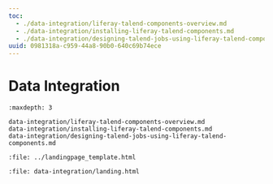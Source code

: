 ```yaml
---
toc:
  - ./data-integration/liferay-talend-components-overview.md
  - ./data-integration/installing-liferay-talend-components.md
  - ./data-integration/designing-talend-jobs-using-liferay-talend-components.md
uuid: 0981318a-c959-44a8-90b0-640c69b74ece
---
```

# Data Integration

```{toctree}
:maxdepth: 3

data-integration/liferay-talend-components-overview.md
data-integration/installing-liferay-talend-components.md
data-integration/designing-talend-jobs-using-liferay-talend-components.md
```

```{raw} html
:file: ../landingpage_template.html
```

```{raw} html
:file: data-integration/landing.html
```
